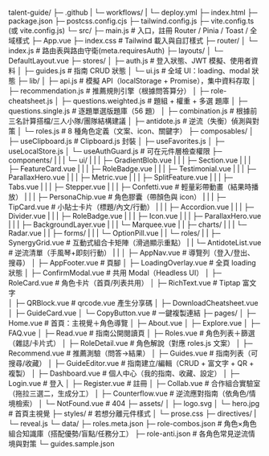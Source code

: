 talent-guide/
├─ .github
|   └─ workflows/
|       └─ deploy.yml
├─ index.html
├─ package.json
├─ postcss.config.cjs
├─ tailwind.config.js
├─ vite.config.ts (或 vite.config.js)
└─ src/
    ├─ main.js # 入口，註冊 Router / Pinia / Toast / 全域樣式
    ├─ App.vue
    ├─ index.css # Tailwind 載入與自訂樣式
    ├─ router/
    │ └─ index.js # 路由表與路由守衛(meta.requiresAuth)
    ├─ layouts/
    │ └─ DefaultLayout.vue
    ├─ stores/
    │ ├─ auth.js # 登入狀態、JWT 模擬、使用者資料
    │ ├─ guides.js # 指南 CRUD 狀態
    │ └─ ui.js # 全域 UI：loading、modal 狀態
    ├─ lib/
    │ ├─ api.js # 模擬 API（localStorage + Promise），集中資料存取
    │ ├─ recommendation.js # 推薦規則引擎（根據問答算分）
    │ ├─ role-cheatsheet.js
    │ ├─ questions.weighted.js    # 題組 + 權重 + 多選 題庫
    │ ├─ questions.single.js   # 逐題單選版題庫（56 題）
    │ ├─ combination.js          # 根據前三名計算搭檔/三人小隊/團隊結構建議
    │ ├─ antidote.js             # 逆流（失衡）偵測與對策
    │ └─ roles.js # 8 種角色定義（文案、icon、關鍵字）
    ├─ composables/
    │ ├─ useClipboard.js # Clipboard.js 封裝
    │ ├─ useFavorites.js
    │ ├─ useLocalStore.js
    │ └─ useAuthGuard.js # 可在元件層檢查權限
    ├─ components/
    | |     |   └─ ui/
    | |     |    ├─ GradientBlob.vue
    | |     |    ├─ Section.vue
    | |     |    ├─ FeatureCard.vue
    | |     |    ├─ RoleBadge.vue
    | |     |    ├─ Testimonial.vue
    | |     |    ├─ ParallaxHero.vue
    | |     |    ├─ Metric.vue
    | |     |    ├─ SplitFeature.vue
    | |     |    ├─ Tabs.vue
    | |     |    ├─ Stepper.vue
    | |     |    ├─ Confetti.vue      # 輕量彩帶動畫（結果時播放）
    | |     |    ├─ PersonaChip.vue      # 角色膠囊（帶顏色與 icon）
    | |     |    ├─ TipCard.vue          # 小貼士卡片（標題/內文/行動）
    | |     |    ├─ Accordion.vue
    | |     |    ├─ Divider.vue
    | |     |    ├─ RoleBadge.vue
    | |     |    ├─ Icon.vue
    | |     |    ├─ ParallaxHero.vue
    | |     |    ├─ BackgroundLayer.vue
    | |     |    └─ Marquee.vue
    | |     ├─ charts/
    | |     |    └─ Radar.vue
    | |     ├─ forms/
    | |     |    └─ OptionPill.vue
    | |     └─ roles/
    | |          ├─ SynergyGrid.vue      # 互動式組合卡矩陣（滑過顯示重點）
    | |          └─ AntidoteList.vue     # 逆流清單（手風琴+即刻行動）
    | |
    │ ├─ AppNav.vue # 導覽列（登入/登出、搜尋）
    │ ├─ AppFooter.vue # 頁腳
    │ ├─ LoadingOverlay.vue # 全頁 loading 狀態
    │ ├─ ConfirmModal.vue # 共用 Modal（Headless UI）
    │ ├─ RoleCard.vue # 角色卡片（首頁/列表共用）
    │ ├─ RichText.vue # Tiptap 富文字   
    │ ├─ QRBlock.vue # qrcode.vue 產生分享碼
    │ ├─ DownloadCheatsheet.vue
    │ ├─ GuideCard.vue
    │ └─ CopyButton.vue # 一鍵複製連結
    ├─ pages/
    │ ├─ Home.vue # 首頁：主視覺＋角色導覽
    │ ├─ About.vue
    │ ├─ Explore.vue
    │ ├─ FAQ.vue
    │ ├─ Read.vue # 指南公開閱讀頁
    │ ├─ Roles.vue # 角色列表＋篩選（雜誌/卡片式）
    │ ├─ RoleDetail.vue # 角色解說（對應 roles.js 文案）
    │ ├─ Recommend.vue # 推薦測驗（問答→結果）
    │ ├─ Guides.vue # 指南列表（可搜尋/收藏）
    │ ├─ GuideEditor.vue # 指南建立/編輯（CRUD + 富文字 + QR + 複製）
    │ ├─ Dashboard.vue # 個人中心（我的指南、收藏、設定）
    │ ├─ Login.vue # 登入
    │ ├─ Register.vue # 註冊
    │ ├─ Collab.vue              # 合作組合實驗室（拖拉三選二，生成分工）
    │ ├─ Counterflow.vue         # 逆流應對指南（依角色/情境檢索）
    │ └─ NotFound.vue # 404
    ├─ assets/
    │ ├─ logo.svg
    │ └─ hero.jpg # 首頁主視覺
    ├─ styles/  # 若想分離元件樣式
    │ └─ prose.css
    ├─ directives/
    | └─ reveal.js
    └─ data/
        ├─ roles.meta.json
        ├─ role-combos.json        # 角色×角色 組合知識庫（搭配優勢/盲點/任務分工）
        ├─ role-anti.json          # 各角色常見逆流情境與對策
        └─ guides.sample.json
